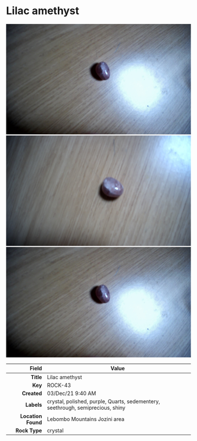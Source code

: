 # Lilac amethyst



<img height="300px" src="10079.jpg"/>
<img height="300px" src="10080.jpg"/>
<img height="300px" src="10101.jpg"/>

|       Field | Value                   |
|------------:|-------------------------|
|   **Title** | Lilac amethyst |
|     **Key** | ROCK-43 |
| **Created** | 03/Dec/21 9:40 AM |
| **Labels** | crystal, polished, purple, Quarts, sedementery, seethrough, semiprecious, shiny |
| **Location Found** | Lebombo Mountains Jozini area |
| **Rock Type** | crystal |

        